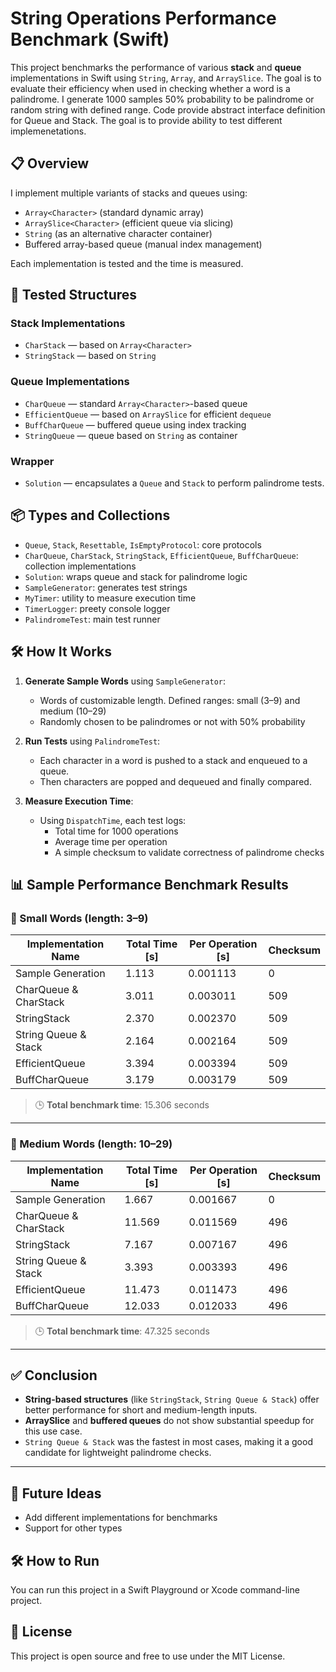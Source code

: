 # String Operations Performance Benchmark (Swift)

This project benchmarks the performance of various **stack** and **queue** implementations in Swift using `String`, `Array`, and `ArraySlice`. The goal is to evaluate their efficiency when used in checking whether a word is a palindrome. I generate 1000 samples 50% probability to be palindrome or random string with defined range.
Code provide abstract interface definition for Queue and Stack. The goal is to provide ability to test different implemenetations.

## 📋 Overview

I implement multiple variants of stacks and queues using:

- `Array<Character>` (standard dynamic array)
- `ArraySlice<Character>` (efficient queue via slicing)
- `String` (as an alternative character container)
- Buffered array-based queue (manual index management)

Each implementation is tested and the time is measured.

## 🧪 Tested Structures

### Stack Implementations
- `CharStack` — based on `Array<Character>`
- `StringStack` — based on `String`

### Queue Implementations
- `CharQueue` — standard `Array<Character>`-based queue
- `EfficientQueue` — based on `ArraySlice` for efficient `dequeue`
- `BuffCharQueue` — buffered queue using index tracking
- `StringQueue` — queue based on `String` as container 

### Wrapper
- `Solution` — encapsulates a `Queue` and `Stack` to perform palindrome tests.

## 📦 Types and Collections

- `Queue`, `Stack`, `Resettable`, `IsEmptyProtocol`: core protocols
- `CharQueue`, `CharStack`, `StringStack`, `EfficientQueue`, `BuffCharQueue`: collection implementations
- `Solution`: wraps queue and stack for palindrome logic
- `SampleGenerator`: generates test strings
- `MyTimer`: utility to measure execution time
- `TimerLogger`: preety console logger
- `PalindromeTest`: main test runner

## 🛠 How It Works

1. **Generate Sample Words** using `SampleGenerator`:
   - Words of customizable length. Defined ranges: small (3–9) and medium (10–29)
   - Randomly chosen to be palindromes or not with 50% probability

2. **Run Tests** using `PalindromeTest`:
   - Each character in a word is pushed to a stack and enqueued to a queue.
   - Then characters are popped and dequeued and finally compared.

3. **Measure Execution Time**:
   - Using `DispatchTime`, each test logs:
     - Total time for 1000 operations
     - Average time per operation
     - A simple checksum to validate correctness of palindrome checks


## 📊 Sample Performance Benchmark Results

### 🔹 Small Words (length: 3–9)

| Implementation Name       | Total Time [s] | Per Operation [s]  | Checksum |
|---------------------------|----------------|--------------------|----------|
| Sample Generation         | 1.113          | 0.001113           | 0        |
| CharQueue & CharStack     | 3.011          | 0.003011           | 509      |
| StringStack               | 2.370          | 0.002370           | 509      |
| String Queue & Stack      | 2.164          | 0.002164           | 509      |
| EfficientQueue            | 3.394          | 0.003394           | 509      |
| BuffCharQueue             | 3.179          | 0.003179           | 509      |

> 🕒 **Total benchmark time**: 15.306 seconds

---

### 🔸 Medium Words (length: 10–29)

| Implementation Name       | Total Time [s] | Per Operation [s]  | Checksum |
|---------------------------|----------------|--------------------|----------|
| Sample Generation         | 1.667          | 0.001667           | 0        |
| CharQueue & CharStack     | 11.569         | 0.011569           | 496      |
| StringStack               | 7.167          | 0.007167           | 496      |
| String Queue & Stack      | 3.393          | 0.003393           | 496      |
| EfficientQueue            | 11.473         | 0.011473           | 496      |
| BuffCharQueue             | 12.033         | 0.012033           | 496      |

> 🕒 **Total benchmark time**: 47.325 seconds

---

## ✅ Conclusion

- **String-based structures** (like `StringStack`, `String Queue & Stack`) offer better performance for short and medium-length inputs.
- **ArraySlice** and **buffered queues** do not show substantial speedup for this use case.
- `String Queue & Stack` was the fastest in most cases, making it a good candidate for lightweight palindrome checks.

---

## 🧠 Future Ideas

- Add different implementations for benchmarks
- Support for other types

## 🛠 How to Run

You can run this project in a Swift Playground or Xcode command-line project. 

## 📄 License

This project is open source and free to use under the MIT License.


